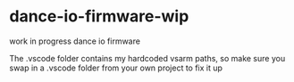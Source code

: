 # dance-io-firmware-wip
work in progress dance io firmware 

The .vscode folder contains my hardcoded vsarm paths, so make sure you swap in a .vscode folder from your own project to fix it up
